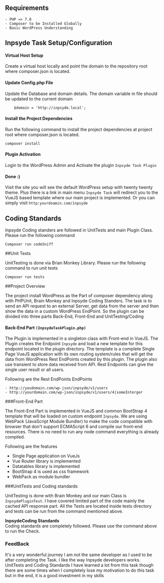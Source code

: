 ## Requirements

    - PHP => 7.0
    - Composer to be Installed Globally
    - Basic WordPress Understanding 
    
## Inpsyde Task Setup/Configuration


#### Virtual Host Setup


Create a virtual host locally and point the domain to the repository root where composer.json is located.
 


#### Update Config.php File


Update the Database and domain details. The domain variable in file should be updated to the current domain

```
    $domain = 'http://inpsyde.local';
```
  


#### Install the Project Dependencies 


Run the following command to install the project dependencies at project root where composer.json is located.

```
composer install
```



#### Plugin Activation


Login to the WordPress Admin and Activate the plugin `Inpsyde Task Plugin`


#### Done :)


Visit the site you will see the default WordPress setup with twenty twenty theme.
Plus there is a link in main menu `Inpsyde Task` will redirect you to the VueJS based template where our main project is implemented.
Or you can simply visit `http:yourdoamin.com/inpsyde`

## Coding Standards 


Inpsyde Coding standers are followed in UnitTests and main Plugin Class. Please run the following command
 
```
Composer run codeSniff
```


##Unit Tests


UnitTesting is done via Brian Monkey Library. Please run the following command to run unit tests
 
```
Composer run tests
```
 
 
##Project Overview


The project install WordPress as the Part of composer dependency along with PHPUnit, Brain Monkey and Inpsyde Coding Standers.
The task is to send an API request to an external Server, get data from the server and then show the data in a custom WordPress EndPoint. 
So the plugin can be divided into three parts Back-End, Front-End and UnitTesting/Coding 


#### Back-End Part `(InpsydeTaskPlugin.php)`


The Plugin is implemented in a singleton class with Front-end in VueJS. The Plugin creates the Endpoint ``Inpsyde`` and load a new template for this endpoint located in the plugin directory.
The template is a complete Single Page VueJS application with its own routing system/rules that will get the data from WordPress Rest EndPoints
created by this plugin. The plugin also use transient to store data received from API. Rest Endpoints can give the single user result or all users.


Following are the Rest EndPoints EndPoints
````
- http://youdomain.com/wp-json/inpsyde/v1/users
- http://yourdomain.com/wp-json/inpsyde/v1/users/4|someInterger 
```` 


###Front-End Part


The Front-End Part is implemented in VueJS and common BootStrap 4 template that will be loaded on custom endpoint ``Inpsyde``.
We are using WebPack (JavaScript Module Bundler) to make the code compatible with browser that don't support ECMAScript 6 
and compile our front-end resources. There is no need to run any node command everything is already compiled.

Following are the features
 
 - Single Page application on VueJs
 - Vue Router library is implemented 
 - Datatables library is implemented
 - BootStrap 4 is used as css framework
 - WebPack as module bundler



###UnitTests and Coding standards


UnitTesting is done with Brain Monkey and our main Class is `InpsydePluginTest`. I have covered limited part of the code mainly the cached API response part.
All the Tests are located inside tests directory and tests can be run from the command mentioned above. 


**InpsydeCoding Standards**  
Coding standards are completely followed. Please use the command above to run the Check.  


### FeedBack


It's a very wonderful journey I am not the same developer as I used to be after completing the Task.
I like the way Inpsyde developers works. UnitTests and Coding Standards I have learned a lot from this task though  
there are some times when I completely lose my motivation to do this task but in the end, it is a good investment in my skills
 